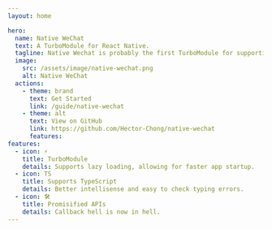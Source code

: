 ```yaml
---
layout: home

hero:
  name: Native WeChat
  text: A TurboModule for React Native.
  tagline: Native Wechat is probably the first TurboModule for supporting WeChat APIs on Android and iOS.
  image:
    src: /assets/image/native-wechat.png
    alt: Native WeChat
  actions:
    - theme: brand
      text: Get Started
      link: /guide/native-wechat
    - theme: alt
      text: View on GitHub
      link: https://github.com/Hector-Chong/native-wechat
      features:
features:
  - icon: ⚡️
    title: TurboModule
    details: Supports lazy loading, allowing for faster app startup.
  - icon: TS
    title: Supports TypeScript
    details: Better intellisense and easy to check typing errors.
  - icon: 🛠️
    title: Promisified APIs
    details: Callback hell is now in hell.
---
```

